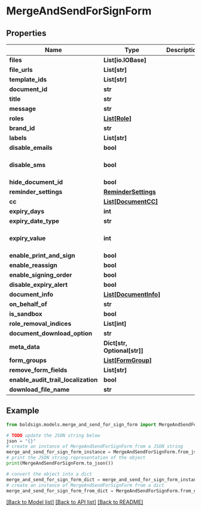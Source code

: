 # MergeAndSendForSignForm


## Properties

Name | Type | Description | Notes
------------ | ------------- | ------------- | -------------
**files** | **List[io.IOBase]** |  | [optional] 
**file_urls** | **List[str]** |  | [optional] 
**template_ids** | **List[str]** |  | [optional] 
**document_id** | **str** |  | [optional] 
**title** | **str** |  | [optional] 
**message** | **str** |  | [optional] 
**roles** | [**List[Role]**](Role.md) |  | [optional] 
**brand_id** | **str** |  | [optional] 
**labels** | **List[str]** |  | [optional] 
**disable_emails** | **bool** |  | [optional] 
**disable_sms** | **bool** |  | [optional] [default to False]
**hide_document_id** | **bool** |  | [optional] 
**reminder_settings** | [**ReminderSettings**](ReminderSettings.md) |  | [optional] 
**cc** | [**List[DocumentCC]**](DocumentCC.md) |  | [optional] 
**expiry_days** | **int** |  | [optional] 
**expiry_date_type** | **str** |  | [optional] 
**expiry_value** | **int** |  | [optional] [default to 60]
**enable_print_and_sign** | **bool** |  | [optional] 
**enable_reassign** | **bool** |  | [optional] 
**enable_signing_order** | **bool** |  | [optional] 
**disable_expiry_alert** | **bool** |  | [optional] 
**document_info** | [**List[DocumentInfo]**](DocumentInfo.md) |  | [optional] 
**on_behalf_of** | **str** |  | [optional] 
**is_sandbox** | **bool** |  | [optional] 
**role_removal_indices** | **List[int]** |  | [optional] 
**document_download_option** | **str** |  | [optional] 
**meta_data** | **Dict[str, Optional[str]]** |  | [optional] 
**form_groups** | [**List[FormGroup]**](FormGroup.md) |  | [optional] 
**remove_form_fields** | **List[str]** |  | [optional] 
**enable_audit_trail_localization** | **bool** |  | [optional] 
**download_file_name** | **str** |  | [optional] 

## Example

```python
from boldsign.models.merge_and_send_for_sign_form import MergeAndSendForSignForm

# TODO update the JSON string below
json = "{}"
# create an instance of MergeAndSendForSignForm from a JSON string
merge_and_send_for_sign_form_instance = MergeAndSendForSignForm.from_json(json)
# print the JSON string representation of the object
print(MergeAndSendForSignForm.to_json())

# convert the object into a dict
merge_and_send_for_sign_form_dict = merge_and_send_for_sign_form_instance.to_dict()
# create an instance of MergeAndSendForSignForm from a dict
merge_and_send_for_sign_form_from_dict = MergeAndSendForSignForm.from_dict(merge_and_send_for_sign_form_dict)
```
[[Back to Model list]](../README.md#documentation-for-models) [[Back to API list]](../README.md#documentation-for-api-endpoints) [[Back to README]](../README.md)


